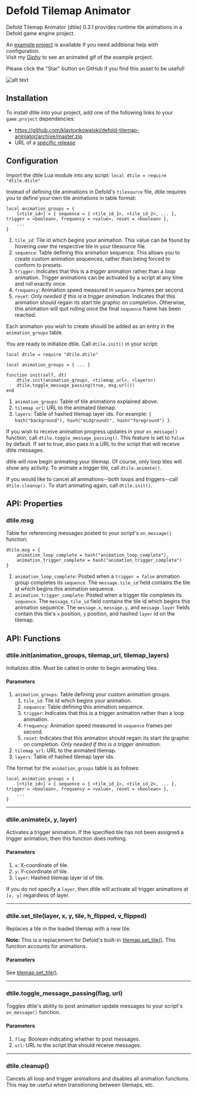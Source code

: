 # Defold Tilemap Animator
Defold Tilemap Animator (dtile) 0.3.1 provides runtime tile animations in a Defold game engine project.

An [example project](https://github.com/klaytonkowalski/defold-tilemap-animator/tree/master/example) is available if you need additional help with configuration.  
Visit my [Giphy](https://media.giphy.com/media/y0trFB9u4tttk3Wu9q/giphy.gif) to see an animated gif of the example project.

Please click the "Star" button on GitHub if you find this asset to be useful!

![alt text](https://github.com/klaytonkowalski/defold-tilemap-animator/blob/master/assets/thumbnail.png?raw=true)

## Installation
To install dtile into your project, add one of the following links to your `game.project` dependencies:
  - https://github.com/klaytonkowalski/defold-tilemap-animator/archive/master.zip
  - URL of a [specific release](https://github.com/klaytonkowalski/defold-tilemap-animator/releases)

## Configuration
Import the dtile Lua module into any script:
`local dtile = require "dtile.dtile"`

Instead of defining tile animations in Defold's `tilesource` file, dtile requires you to define your own tile animations in table format:

```
local animation_groups = {
    [<tile_id>] = { sequence = { <tile_id_1>, <tile_id_2>, ... }, trigger = <boolean>, frequency = <value>, reset = <boolean> },
    ...
}
```

1. `tile_id`: Tile id which begins your animation. This value can be found by hovering over the respective tile in your tilesource file.
2. `sequence`: Table defining this animation sequence. This allows you to create custom animation sequences, rather than being forced to conform to presets.
3. `trigger`: Indicates that this is a *trigger* animation rather than a *loop* animation. Trigger animations can be activated by a script at any time and roll exactly once.
4. `frequency`: Animation speed measured in `sequence` frames per second.
5. `reset`: *Only needed if this is a trigger animation.* Indicates that this animation should regain its start tile graphic on completion. Otherwise, this animation will quit rolling once the final `sequence` frame has been reached.

Each animation you wish to create should be added as an entry in the `animation_groups` table.

You are ready to initialize dtile. Call `dtile.init()` in your script:

```
local dtile = require "dtile.dtile"

local animation_groups = { ... }

function init(self, dt)
    dtile.init(animation_groups, <tilemap_url>, <layers>)
    dtile.toggle_message_passing(true, msg.url())
end
```

1. `animation_groups`: Table of tile animations explained above.
2. `tilemap_url`: URL to the animated tilemap.
3. `layers`: Table of hashed tilemap layer ids. For example: `{ hash("background"), hash("midground)", hash("foreground") }`.

If you wish to receive animation progress updates in your `on_message()` function, call `dtile.toggle_message_passing()`. This feature is set to `false` by default. If set to true, also pass in a URL to the script that will receive dtile messages.

dtile will now begin animating your tilemap. Of course, only loop tiles will show any activity. To animate a trigger tile, call `dtile.animate()`.

If you would like to cancel all animations--both loops and triggers--call `dtile.cleanup()`. To start animating again, call `dtile.init()`.

## API: Properties

### dtile.msg

Table for referencing messages posted to your script's `on_message()` function:

```
dtile.msg = {
    animation_loop_complete = hash("animation_loop_complete"),
    animation_trigger_complete = hash("animation_trigger_complete")
}
```

1. `animation_loop_complete`: Posted when a `trigger = false` animation group completes its `sequence`. The `message.tile_id` field contains the tile id which begins this animation sequence.
2. `animation_trigger_complete`: Posted when a trigger tile completes its `sequence`. The `message.tile_id` field contains the tile id which begins this animation sequence. The `message.x`, `message.y`, and `message.layer` fields contain this tile's `x` position, `y` position, and hashed `layer` id on the tilemap.

## API: Functions

### dtile.init(animation_groups, tilemap_url, tilemap_layers)

Initializes dtile. Must be called in order to begin animating tiles.

#### Parameters
1. `animation_groups`: Table defining your custom animation groups.
    1. `tile_id`: Tile id which begins your animation.
    2. `sequence`: Table defining this animation sequence.
    3. `trigger`: Indicates that this is a trigger animation rather than a loop animation.
    4. `frequency`: Animation speed measured in `sequence` frames per second.
    5. `reset`: Indicates that this animation should regain its start tile graphic on completion. *Only needed if this is a trigger animation.*
2. `tilemap_url`: URL to the animated tilemap.
3. `layers`: Table of hashed tilemap layer ids.

The format for the `animation_groups` table is as follows:

```
local animation_groups = {
    [<tile_id>] = { sequence = { <tile_id_1>, <tile_id_2>, ... }, trigger = <boolean>, frequency = <value>, reset = <boolean> },
    ...
}
```

---

### dtile.animate(x, y, layer)

Activates a trigger animation. If the specified tile has not been assigned a trigger animation, then this function does nothing.

#### Parameters
1. `x`: X-coordinate of tile.
2. `y`: Y-coordinate of tile.
3. `layer`: Hashed tilemap layer id of tile.

If you do not specify a `layer`, then dtile will activate all trigger animations at `[x, y]` regardless of layer.

---

### dtile.set_tile(layer, x, y, tile, h_flipped, v_flipped)

Replaces a tile in the loaded tilemap with a new tile.

**Note:** This is a replacement for Defold's built-in [tilemap.set_tile()](https://defold.com/ref/tilemap/#tilemap.set_tile:url-layer-x-y-tile-[h-flipped]-[v-flipped]). This function accounts for animations.

#### Parameters

See [tilemap.set_tile()](https://defold.com/ref/tilemap/#tilemap.set_tile:url-layer-x-y-tile-[h-flipped]-[v-flipped]).

---

### dtile.toggle_message_passing(flag, url)

Toggles dtile's ability to post animation update messages to your script's `on_message()` function.

#### Parameters
1. `flag`: Boolean indicating whether to post messages.
2. `url`: URL to the script that should receive messages.

---

### dtile.cleanup()

Cancels all loop and trigger animations and disables all animation functions. This may be useful when transitioning between tilemaps, etc.
